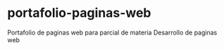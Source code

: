 # portafolio-paginas-web
Portafolio de paginas web para parcial de materia Desarrollo de paginas web

